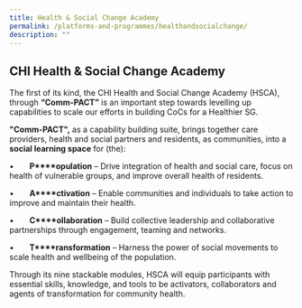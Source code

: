```yaml
---
title: Health & Social Change Academy
permalink: /platforms-and-programmes/healthandsocialchange/
description: ""
---
```

## CHI Health & Social Change Academy 

The first of its kind, the CHI Health and Social Change Academy (HSCA), through **“Comm-PACT”** is an important step towards levelling up capabilities to scale our efforts in building CoCs for a Healthier SG.

**"Comm-PACT",** as a capability building suite, brings together care providers, health and social partners and residents, as communities, into a **social learning space** for (the):

•       **P****opulation** – Drive integration of health and social care, focus on health of vulnerable groups, and improve overall health of residents.

•       **A****ctivation** – Enable communities and individuals to take action to improve and maintain their health.

•       **C****ollaboration** – Build collective leadership and collaborative partnerships through engagement, teaming and networks.

•       **T****ransformation** – Harness the power of social movements to scale health and wellbeing of the population.

Through its nine stackable modules, HSCA will equip participants with essential skills, knowledge, and tools to be activators, collaborators and agents of transformation for community health.
